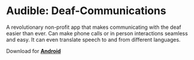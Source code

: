# Audible: Deaf-Communications
A revolutionary non-profit app that makes communicating with the deaf easier than ever. Can make phone calls or in person interactions seamless and easy. It can even translate speech to and from different languages.

Download for <a href="https://play.google.com/store/apps/details?id=com.jarvisfilms.audible&hl=en"><b>Android</b></a>
